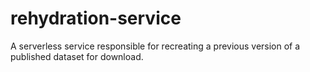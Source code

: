 # rehydration-service
A serverless service responsible for recreating a previous version of a published dataset for download.
